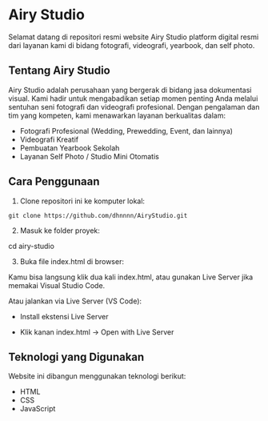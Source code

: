 # Airy Studio

Selamat datang di repositori resmi website Airy Studio platform digital resmi dari layanan kami di bidang fotografi, videografi, yearbook, dan self photo.

##  Tentang Airy Studio

Airy Studio adalah perusahaan yang bergerak di bidang jasa dokumentasi visual. Kami hadir untuk mengabadikan setiap momen penting Anda melalui sentuhan seni fotografi dan videografi profesional. Dengan pengalaman dan tim yang kompeten, kami menawarkan layanan berkualitas dalam:

- Fotografi Profesional (Wedding, Prewedding, Event, dan lainnya)
- Videografi Kreatif
- Pembuatan Yearbook Sekolah
- Layanan Self Photo / Studio Mini Otomatis

##  Cara Penggunaan

1. Clone repositori ini ke komputer lokal:
```
git clone https://github.com/dhnnnn/AiryStudio.git
```
2. Masuk ke folder proyek:

cd airy-studio

3. Buka file index.html di browser:

Kamu bisa langsung klik dua kali index.html, atau gunakan Live Server jika memakai Visual Studio Code.

Atau jalankan via Live Server (VS Code):

- Install ekstensi Live Server

- Klik kanan index.html → Open with Live Server


## Teknologi yang Digunakan

Website ini dibangun menggunakan teknologi berikut:

- HTML
- CSS 
- JavaScript
